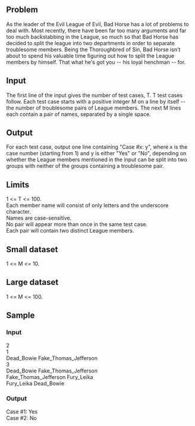 ## Problem

As the leader of the Evil League of Evil, Bad Horse has a lot of problems to deal with. Most recently, there have been far too many arguments and far too much backstabbing in the League, so much so that Bad Horse has decided to split the league into two departments in order to separate troublesome members. Being the Thoroughbred of Sin, Bad Horse isn't about to spend his valuable time figuring out how to split the League members by himself. That what he's got you -- his loyal henchman -- for.

## Input

The first line of the input gives the number of test cases, T. T test cases follow. Each test case starts with a positive integer M on a line by itself -- the number of troublesome pairs of League members. The next M lines each contain a pair of names, separated by a single space.

## Output

For each test case, output one line containing "Case #x: y", where x is the case number (starting from 1) and y is either "Yes" or "No", depending on whether the League members mentioned in the input can be split into two groups with neither of the groups containing a troublesome pair.

## Limits

1 <= T <= 100.  
Each member name will consist of only letters and the underscore character.  
Names are case-sensitive.  
No pair will appear more than once in the same test case.  
Each pair will contain two distinct League members.  

## Small dataset

1 <= M <= 10.

## Large dataset

1 <= M <= 100.

## Sample

### Input
 
2  
1  
Dead_Bowie Fake_Thomas_Jefferson  
3  
Dead_Bowie Fake_Thomas_Jefferson  
Fake_Thomas_Jefferson Fury_Leika  
Fury_Leika Dead_Bowie  

### Output

Case #1: Yes  
Case #2: No